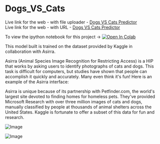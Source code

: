 # Dogs_VS_Cats

Live link for the web - with file uploader - [Dogs VS Cats Predictor](https://share.streamlit.io/hrushi11/dogs_vs_cats/main/script.py) <br>
Live link for the web - with URL - [Dogs VS Cats Predictor](https://share.streamlit.io/hrushi11/dogs_vs_cats/main/main.py)

To view the ipython notebook for this project ->  [![Open In Colab](https://colab.research.google.com/assets/colab-badge.svg)](https://colab.research.google.com/drive/1R0M3hMms9tSKxyTYBgx_DYeM2PyGfmUh?usp=sharing)


This model built is trained on the dataset provided by Kaggle in collaboration with Asirra.

Asirra (Animal Species Image Recognition for Restricting Access) is a HIP that works by asking users to identify photographs of cats and dogs. 
This task is difficult for computers, but studies have shown that people can accomplish it quickly and accurately. 
Many even think it's fun! Here is an example of the Asirra interface:

Asirra is unique because of its partnership with Petfinder.com, the world's largest site devoted to finding homes for homeless pets. 
They've provided Microsoft Research with over three million images of cats and dogs, manually classified by people at thousands of animal shelters across the United States.
Kaggle is fortunate to offer a subset of this data for fun and research.

![Image](https://i.ibb.co/sW3qhvq/file-uploader.jpg)

![Image](https://i.ibb.co/XFhGqg1/url.jpg)
